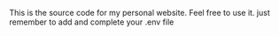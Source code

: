 This is the source code for my personal website. Feel free to use it. just remember to add and complete your .env file
